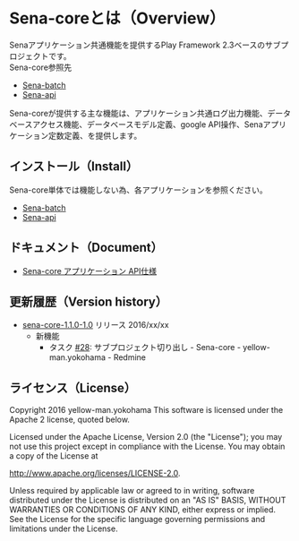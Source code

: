 # Sena-coreとは（Overview）

Senaアプリケーション共通機能を提供するPlay Framework 2.3ベースのサブプロジェクトです。<br>
Sena-core参照先

* [Sena-batch](https://github.com/yellow-man/sena-batch)
* [Sena-api](https://github.com/yellow-man/sena-api)

Sena-coreが提供する主な機能は、アプリケーション共通ログ出力機能、データベースアクセス機能、データベースモデル定義、google API操作、Senaアプリケーション定数定義、を提供します。



## インストール（Install）

Sena-core単体では機能しない為、各アプリケーションを参照ください。

* [Sena-batch](https://github.com/yellow-man/sena-batch)
* [Sena-api](https://github.com/yellow-man/sena-api)



## ドキュメント（Document）

* [Sena-core アプリケーション API仕様](http://yellow-man.github.io/sena-core/javadoc/sena-core-1.1.0-1.0/)



## 更新履歴（Version history）

* [sena-core-1.1.0-1.0](https://office.yellow-man.yokohama/redmine/versions/6) リリース 2016/xx/xx
    * 新機能
        * タスク [#28](https://office.yellow-man.yokohama/redmine/issues/28): サブプロジェクト切り出し - Sena-core - yellow-man.yokohama - Redmine



## ライセンス（License）

Copyright 2016 yellow-man.yokohama
This software is licensed under the Apache 2 license, quoted below.

Licensed under the Apache License, Version 2.0 (the "License"); you may not use this project except in compliance with
the License. You may obtain a copy of the License at

http://www.apache.org/licenses/LICENSE-2.0.

Unless required by applicable law or agreed to in writing, software distributed under the License is distributed on an
"AS IS" BASIS, WITHOUT WARRANTIES OR CONDITIONS OF ANY KIND, either express or implied. See the License for the specific
language governing permissions and limitations under the License.
